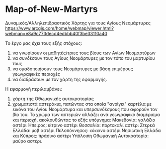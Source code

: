 # Map-of-New-Martyrs
Δυναμικός/Αλληλεπιδραστικός Χάρτης για τους Αγίους Νεομάρτυρες
https://www.arcgis.com/home/webmap/viewer.html?webmap=e8a9c773decd4edbbb40f3be33110a40

Το έργο μας έχει τους εξής στόχους:
1) να γνωρίσουν οι μαθητές/τριες τους βίους των Αγίων Νεομαρτύρων
2) να συνδέσουν τους Αγίους Νεομάρτυρες με τον τόπο του μαρτυρίου τους
3) να ομαδοποιήσουν τους Νεομάρτυρες με βάση επιμέρους γεωγραφικές περιοχές
4) να διαδράσουν με τον χάρτη της εφαρμογής.


Η εφαρμογή περιλαμβάνει:
1) χάρτη της Οθωμανικής αυτοκρατορίας
2) χρωματιστά αστεράκια, πατώντας στα οποία "ανοίγει" καρτέλα με εικόνα του Αγίου Νεομάρτυρα και υπερσυνδέσμους που αφορούν τον βίο του.
Το χρώμα των αστεριών αλλάζει ανά γεωγραφικό διαμέρισμα και περιοχή, ακολουθώντας το εξής υπόμνημα:
Μακεδονία: γαλάζιο αστέρι
Ήπειρος: κίτρινο αστέρι
Θεσσαλία: πορτοκαλί αστέρι
Στερεά Ελλάδα: μοβ αστέρι
Πελοπόννησος: κόκκινο αστέρι
Νησιωτική Ελλάδα και Κύπρος: πράσινο αστέρι
Υπόλοιπη Οθωμανική Αυτοκρατορία: μαύρο αστέρι.
